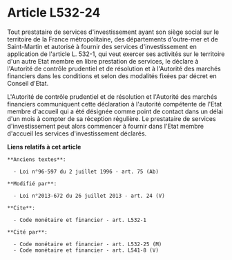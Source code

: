 # Article L532-24

Tout prestataire de services d'investissement ayant son siège social sur le territoire de la France métropolitaine, des
départements d'outre-mer et de Saint-Martin et autorisé à fournir des services d'investissement en application de l'article
L. 532-1, qui veut exercer ses activités sur le territoire d'un autre Etat membre en libre prestation de services, le déclare
à l'Autorité de contrôle prudentiel et de résolution et à l'Autorité des marchés financiers dans les conditions et selon des
modalités fixées par décret en Conseil d'Etat. 

L'Autorité de contrôle prudentiel et de résolution et l'Autorité des marchés financiers communiquent cette déclaration à
l'autorité compétente de l'Etat membre d'accueil qui a été désignée comme point de contact dans un délai d'un mois à compter
de sa réception régulière. Le prestataire de services d'investissement peut alors commencer à fournir dans l'Etat membre
d'accueil les services d'investissement déclarés.

**Liens relatifs à cet article**

	**Anciens textes**:

	  - Loi n°96-597 du 2 juillet 1996 - art. 75 (Ab)

	**Modifié par**:

	  - Loi n°2013-672 du 26 juillet 2013 - art. 24 (V)

	**Cite**:

	  - Code monétaire et financier - art. L532-1

	**Cité par**:

	  - Code monétaire et financier - art. L532-25 (M)
	  - Code monétaire et financier - art. L541-8 (V)
